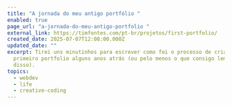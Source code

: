 ```yaml
---
title: "A jornada do meu antigo portfólio "
enabled: true
page_url: "a-jornada-do-meu-antigo-portfolio "
external_link: https://timfontes.com/pt-br/projetos/first-portfolio/
created_date: 2025-07-07T12:08:00.000Z
updated_date: ""
excerpt: Tirei uns minutinhos para escrever como foi o processo de criar meu
  primeiro portfolio alguns anos atrás (ou pelo menos o que consigo lembrar
  disso).
topics:
  - webdev
  - life
  - creative-coding
---
```

